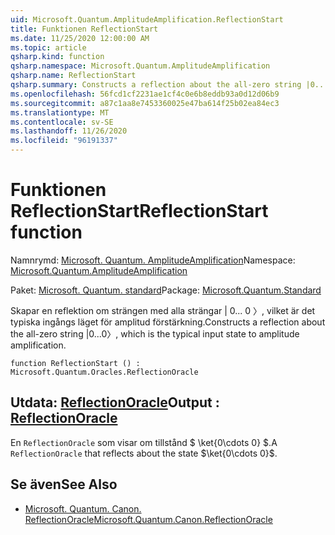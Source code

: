 ```yaml
---
uid: Microsoft.Quantum.AmplitudeAmplification.ReflectionStart
title: Funktionen ReflectionStart
ms.date: 11/25/2020 12:00:00 AM
ms.topic: article
qsharp.kind: function
qsharp.namespace: Microsoft.Quantum.AmplitudeAmplification
qsharp.name: ReflectionStart
qsharp.summary: Constructs a reflection about the all-zero string |0...0〉, which is the typical input state to amplitude amplification.
ms.openlocfilehash: 56fcd1cf2231ae1cf4c0e6b8eddb93a0d12d06b9
ms.sourcegitcommit: a87c1aa8e7453360025e47ba614f25b02ea84ec3
ms.translationtype: MT
ms.contentlocale: sv-SE
ms.lasthandoff: 11/26/2020
ms.locfileid: "96191337"
---
```

# <a name="reflectionstart-function"></a><span data-ttu-id="89fc8-102">Funktionen ReflectionStart</span><span class="sxs-lookup"><span data-stu-id="89fc8-102">ReflectionStart function</span></span>

<span data-ttu-id="89fc8-103">Namnrymd: [Microsoft. Quantum. AmplitudeAmplification](xref:Microsoft.Quantum.AmplitudeAmplification)</span><span class="sxs-lookup"><span data-stu-id="89fc8-103">Namespace: [Microsoft.Quantum.AmplitudeAmplification](xref:Microsoft.Quantum.AmplitudeAmplification)</span></span>

<span data-ttu-id="89fc8-104">Paket: [Microsoft. Quantum. standard](https://nuget.org/packages/Microsoft.Quantum.Standard)</span><span class="sxs-lookup"><span data-stu-id="89fc8-104">Package: [Microsoft.Quantum.Standard](https://nuget.org/packages/Microsoft.Quantum.Standard)</span></span>


<span data-ttu-id="89fc8-105">Skapar en reflektion om strängen med alla strängar | 0... 0 〉, vilket är det typiska ingångs läget för amplitud förstärkning.</span><span class="sxs-lookup"><span data-stu-id="89fc8-105">Constructs a reflection about the all-zero string |0...0〉, which is the typical input state to amplitude amplification.</span></span>

```qsharp
function ReflectionStart () : Microsoft.Quantum.Oracles.ReflectionOracle
```


## <a name="output--reflectionoracle"></a><span data-ttu-id="89fc8-106">Utdata: [ReflectionOracle](xref:Microsoft.Quantum.Oracles.ReflectionOracle)</span><span class="sxs-lookup"><span data-stu-id="89fc8-106">Output : [ReflectionOracle](xref:Microsoft.Quantum.Oracles.ReflectionOracle)</span></span>

<span data-ttu-id="89fc8-107">En `ReflectionOracle` som visar om tillstånd $ \ket{0\cdots 0} $.</span><span class="sxs-lookup"><span data-stu-id="89fc8-107">A `ReflectionOracle` that reflects about the state $\ket{0\cdots 0}$.</span></span>

## <a name="see-also"></a><span data-ttu-id="89fc8-108">Se även</span><span class="sxs-lookup"><span data-stu-id="89fc8-108">See Also</span></span>

- [<span data-ttu-id="89fc8-109">Microsoft. Quantum. Canon. ReflectionOracle</span><span class="sxs-lookup"><span data-stu-id="89fc8-109">Microsoft.Quantum.Canon.ReflectionOracle</span></span>](xref:Microsoft.Quantum.Canon.ReflectionOracle)